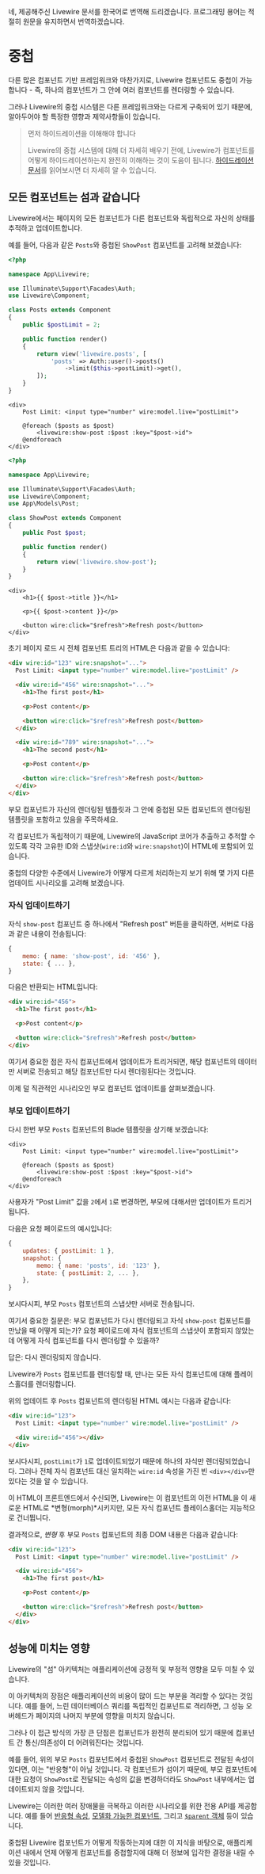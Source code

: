 네, 제공해주신 Livewire 문서를 한국어로 번역해 드리겠습니다. 프로그래밍 용어는 적절히 원문을 유지하면서 번역하겠습니다.

# 중첩

다른 많은 컴포넌트 기반 프레임워크와 마찬가지로, Livewire 컴포넌트도 중첩이 가능합니다 - 즉, 하나의 컴포넌트가 그 안에 여러 컴포넌트를 렌더링할 수 있습니다.

그러나 Livewire의 중첩 시스템은 다른 프레임워크와는 다르게 구축되어 있기 때문에, 알아두어야 할 특정한 영향과 제약사항들이 있습니다.

> 먼저 하이드레이션을 이해해야 합니다
>
> Livewire의 중첩 시스템에 대해 더 자세히 배우기 전에, Livewire가 컴포넌트를 어떻게 하이드레이션하는지 완전히 이해하는 것이 도움이 됩니다. [하이드레이션 문서](/docs/hydration)를 읽어보시면 더 자세히 알 수 있습니다.

## 모든 컴포넌트는 섬과 같습니다

Livewire에서는 페이지의 모든 컴포넌트가 다른 컴포넌트와 독립적으로 자신의 상태를 추적하고 업데이트합니다.

예를 들어, 다음과 같은 `Posts`와 중첩된 `ShowPost` 컴포넌트를 고려해 보겠습니다:

```php
<?php

namespace App\Livewire;

use Illuminate\Support\Facades\Auth;
use Livewire\Component;

class Posts extends Component
{
    public $postLimit = 2;

    public function render()
    {
        return view('livewire.posts', [
            'posts' => Auth::user()->posts()
                ->limit($this->postLimit)->get(),
        ]);
    }
}
```

```blade
<div>
    Post Limit: <input type="number" wire:model.live="postLimit">

    @foreach ($posts as $post)
        <livewire:show-post :$post :key="$post->id">
    @endforeach
</div>
```

```php
<?php

namespace App\Livewire;

use Illuminate\Support\Facades\Auth;
use Livewire\Component;
use App\Models\Post;

class ShowPost extends Component
{
    public Post $post;

    public function render()
    {
        return view('livewire.show-post');
    }
}
```

```blade
<div>
    <h1>{{ $post->title }}</h1>

    <p>{{ $post->content }}</p>

    <button wire:click="$refresh">Refresh post</button>
</div>
```

초기 페이지 로드 시 전체 컴포넌트 트리의 HTML은 다음과 같을 수 있습니다:

```html
<div wire:id="123" wire:snapshot="...">
  Post Limit: <input type="number" wire:model.live="postLimit" />

  <div wire:id="456" wire:snapshot="...">
    <h1>The first post</h1>

    <p>Post content</p>

    <button wire:click="$refresh">Refresh post</button>
  </div>

  <div wire:id="789" wire:snapshot="...">
    <h1>The second post</h1>

    <p>Post content</p>

    <button wire:click="$refresh">Refresh post</button>
  </div>
</div>
```

부모 컴포넌트가 자신의 렌더링된 템플릿과 그 안에 중첩된 모든 컴포넌트의 렌더링된 템플릿을 포함하고 있음을 주목하세요.

각 컴포넌트가 독립적이기 때문에, Livewire의 JavaScript 코어가 추출하고 추적할 수 있도록 각각 고유한 ID와 스냅샷(`wire:id`와 `wire:snapshot`)이 HTML에 포함되어 있습니다.

중첩의 다양한 수준에서 Livewire가 어떻게 다르게 처리하는지 보기 위해 몇 가지 다른 업데이트 시나리오를 고려해 보겠습니다.

### 자식 업데이트하기

자식 `show-post` 컴포넌트 중 하나에서 "Refresh post" 버튼을 클릭하면, 서버로 다음과 같은 내용이 전송됩니다:

```js
{
    memo: { name: 'show-post', id: '456' },
    state: { ... },
}
```

다음은 반환되는 HTML입니다:

```html
<div wire:id="456">
  <h1>The first post</h1>

  <p>Post content</p>

  <button wire:click="$refresh">Refresh post</button>
</div>
```

여기서 중요한 점은 자식 컴포넌트에서 업데이트가 트리거되면, 해당 컴포넌트의 데이터만 서버로 전송되고 해당 컴포넌트만 다시 렌더링된다는 것입니다.

이제 덜 직관적인 시나리오인 부모 컴포넌트 업데이트를 살펴보겠습니다.

### 부모 업데이트하기

다시 한번 부모 `Posts` 컴포넌트의 Blade 템플릿을 상기해 보겠습니다:

```blade
<div>
    Post Limit: <input type="number" wire:model.live="postLimit">

    @foreach ($posts as $post)
        <livewire:show-post :$post :key="$post->id">
    @endforeach
</div>
```

사용자가 "Post Limit" 값을 `2`에서 `1`로 변경하면, 부모에 대해서만 업데이트가 트리거됩니다.

다음은 요청 페이로드의 예시입니다:

```js
{
    updates: { postLimit: 1 },
    snapshot: {
        memo: { name: 'posts', id: '123' },
        state: { postLimit: 2, ... },
    },
}
```

보시다시피, 부모 `Posts` 컴포넌트의 스냅샷만 서버로 전송됩니다.

여기서 중요한 질문은: 부모 컴포넌트가 다시 렌더링되고 자식 `show-post` 컴포넌트를 만났을 때 어떻게 되는가? 요청 페이로드에 자식 컴포넌트의 스냅샷이 포함되지 않았는데 어떻게 자식 컴포넌트를 다시 렌더링할 수 있을까?

답은: 다시 렌더링되지 않습니다.

Livewire가 `Posts` 컴포넌트를 렌더링할 때, 만나는 모든 자식 컴포넌트에 대해 플레이스홀더를 렌더링합니다.

위의 업데이트 후 `Posts` 컴포넌트의 렌더링된 HTML 예시는 다음과 같습니다:

```html
<div wire:id="123">
  Post Limit: <input type="number" wire:model.live="postLimit" />

  <div wire:id="456"></div>
</div>
```

보시다시피, `postLimit`가 `1`로 업데이트되었기 때문에 하나의 자식만 렌더링되었습니다. 그러나 전체 자식 컴포넌트 대신 일치하는 `wire:id` 속성을 가진 빈 `<div></div>`만 있다는 것을 알 수 있습니다.

이 HTML이 프론트엔드에서 수신되면, Livewire는 이 컴포넌트의 이전 HTML을 이 새로운 HTML로 *변형(morph)*시키지만, 모든 자식 컴포넌트 플레이스홀더는 지능적으로 건너뜁니다.

결과적으로, _변형_ 후 부모 `Posts` 컴포넌트의 최종 DOM 내용은 다음과 같습니다:

```html
<div wire:id="123">
  Post Limit: <input type="number" wire:model.live="postLimit" />

  <div wire:id="456">
    <h1>The first post</h1>

    <p>Post content</p>

    <button wire:click="$refresh">Refresh post</button>
  </div>
</div>
```

## 성능에 미치는 영향

Livewire의 "섬" 아키텍처는 애플리케이션에 긍정적 및 부정적 영향을 모두 미칠 수 있습니다.

이 아키텍처의 장점은 애플리케이션의 비용이 많이 드는 부분을 격리할 수 있다는 것입니다. 예를 들어, 느린 데이터베이스 쿼리를 독립적인 컴포넌트로 격리하면, 그 성능 오버헤드가 페이지의 나머지 부분에 영향을 미치지 않습니다.

그러나 이 접근 방식의 가장 큰 단점은 컴포넌트가 완전히 분리되어 있기 때문에 컴포넌트 간 통신/의존성이 더 어려워진다는 것입니다.

예를 들어, 위의 부모 `Posts` 컴포넌트에서 중첩된 `ShowPost` 컴포넌트로 전달된 속성이 있다면, 이는 "반응형"이 아닐 것입니다. 각 컴포넌트가 섬이기 때문에, 부모 컴포넌트에 대한 요청이 `ShowPost`로 전달되는 속성의 값을 변경하더라도 `ShowPost` 내부에서는 업데이트되지 않을 것입니다.

Livewire는 이러한 여러 장애물을 극복하고 이러한 시나리오를 위한 전용 API를 제공합니다. 예를 들어 [반응형 속성](/docs/nesting#reactive-props), [모델화 가능한 컴포넌트](/docs/nesting#binding-to-child-data-using-wiremodel), 그리고 [`$parent` 객체](/docs/nesting#directly-accessing-the-parent-from-the-child) 등이 있습니다.

중첩된 Livewire 컴포넌트가 어떻게 작동하는지에 대한 이 지식을 바탕으로, 애플리케이션 내에서 언제 어떻게 컴포넌트를 중첩할지에 대해 더 정보에 입각한 결정을 내릴 수 있을 것입니다.

